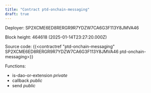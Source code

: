 ```yaml
---
title: "Contract ptd-onchain-messaging"
draft: true
---
```

Deployer: SP2XCME6ED8RERGR9R7YDZW7CA6G3F113Y8JMVA46


 



Block height: 464618 (2025-01-14T23:27:20.000Z)

Source code: {{<contractref "ptd-onchain-messaging" SP2XCME6ED8RERGR9R7YDZW7CA6G3F113Y8JMVA46 ptd-onchain-messaging>}}

Functions:

* is-dao-or-extension _private_
* callback _public_
* send _public_
